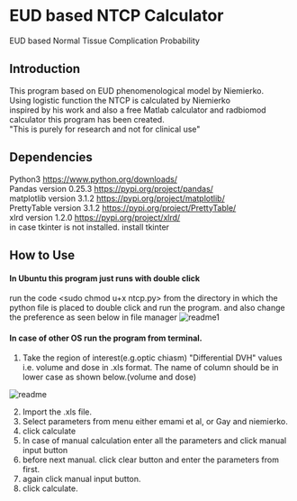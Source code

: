 # EUD based NTCP Calculator
EUD based Normal Tissue Complication Probability
## Introduction
This program based on EUD phenomenological model by Niemierko.\
Using logistic function the NTCP is calculated by Niemierko\
inspired by his work and also a free Matlab calculator and radbiomod calculator this program has been created.\
"This is purely for research and not for clinical use"
## Dependencies
Python3 https://www.python.org/downloads/ \
Pandas version 0.25.3 https://pypi.org/project/pandas/ \
matplotlib version 3.1.2 https://pypi.org/project/matplotlib/ \
PrettyTable version 3.1.2 https://pypi.org/project/PrettyTable/ \
xlrd version 1.2.0 https://pypi.org/project/xlrd/ \
in case tkinter is not installed. install tkinter

## How to Use

#### In Ubuntu this program just runs with double click
run the code <sudo chmod u+x ntcp.py> from the directory in which the python file is placed to double click and run the program.
and also change the preference as seen below in file manager
![readme1](https://user-images.githubusercontent.com/26036836/72175217-a10fcb80-3401-11ea-93a5-133efdac63db.png)


#### In case of other OS run the program from terminal.
1. Take the region of interest(e.g.optic chiasm) "Differential DVH" values i.e. volume and dose in .xls format. The name of column should be in lower case as shown below.(volume and dose)

![readme](https://user-images.githubusercontent.com/26036836/72164318-79ae0400-33eb-11ea-9239-f1817b7794f4.png)

2. Import the .xls file.
3. Select parameters from menu either emami et al, or Gay and niemierko.
4. click calculate
5. In case of manual calculation enter all the parameters and click manual input button
6. before next manual. click clear button and enter the parameters from first.
7. again click manual input button.
8. click calculate.


